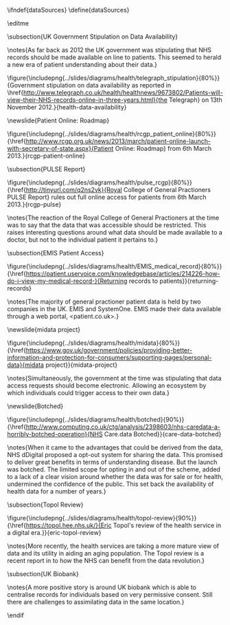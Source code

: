 \ifndef{dataSources}
\define{dataSources}

\editme

\subsection{UK Government Stipulation on Data Availability}

\notes{As far back as 2012 the UK government was stipulating that NHS records should be made available on line to patients. This seemed to herald a new era of patient understanding about their data.}

\figure{\includepng{../slides/diagrams/health/telegraph_stipulation}{80%}}{Government stipulation on data availability as reported in \href{http://www.telegraph.co.uk/health/healthnews/9673802/Patients-will-view-their-NHS-records-online-in-three-years.html}{the Telegraph} on 13th November 2012.}{health-data-availability}

\newslide{Patient Online: Roadmap}

\figure{\includepng{../slides/diagrams/health/rcgp_patient_online}{80%}}{\href{http://www.rcgp.org.uk/news/2013/march/patient-online-launch-with-secretary-of-state.aspx}{Patient Online: Roadmap} from 6th March 2013.}{rcgp-patient-online}

\subsection{PULSE Report}

\figure{\includepng{../slides/diagrams/health/pulse_rcgp}{80%}}{\href{http://tinyurl.com/q2ns2vk}{Royal College of General Practioners PULSE Report} rules out full online access for patients from 6th March 2013.}{rcgp-pulse}

\notes{The reaction of the Royal College of General Practioners at the time was to say that the data that was accessible should be restricted. This raises interesting questions around what data should be made available to a doctor, but not to the individual patient it pertains to.}

    
\subsection{EMIS Patient Access}

\figure{\includepng{../slides/diagrams/health/EMIS_medical_record}{80%}}{\href{https://patient.uservoice.com/knowledgebase/articles/214226-how-do-i-view-my-medical-record-}{Returning records to patients}}{returning-records}

\notes{The majority of general practioner patient data is held by two companies in the UK. EMIS and SystemOne. EMIS made their data available through a web portal, <patient.co.uk>.}

\newslide{midata project}

\figure{\includepng{../slides/diagrams/health/midata}{80%}}{\href{https://www.gov.uk/government/policies/providing-better-information-and-protection-for-consumers/supporting-pages/personal-data}{midata project}}{midata-project}

\notes{Simultaneously, the government at the time was stipulating that data access requests should become electronic. Allowing an ecosystem by which individuals could trigger access to their own data.}

\newslide{Botched}

\figure{\includepng{../slides/diagrams/health/botched}{90%}}{\href{http://www.computing.co.uk/ctg/analysis/2398603/nhs-caredata-a-horribly-botched-operation}{NHS Care.data Botched}}{care-data-botched}

\notes{When it came to the advantages that could be derived from the data, NHS dDigital proposed a opt-out system for sharing the data. This promised to deliver great benefits in terms of understanding disease. But the launch was botched. The limited scope for opting in and out of the scheme, added to a lack of a clear vision around whether the data was for sale or for health, undermined the confidence of the public. This set back the availability of health data for a number of years.}

\subsection{Topol Review}

\figure{\includepng{../slides/diagrams/health/topol-review}{90%}}{\href{https://topol.hee.nhs.uk/}{Eric Topol's review of the health service in a digital era.}}{eric-topol-review}

\notes{More recently, the health services are taking a more mature view of data and its utility in aiding an aging population. The Topol review is a recent report in to how the NHS can benefit from the data revolution.}

\subsection{UK Biobank}

\notes{A more positive story is around UK biobank which is able to centralise records for individuals based on very permissive consent. Still there are challenges to assimilating data in the same location.}

\endif
